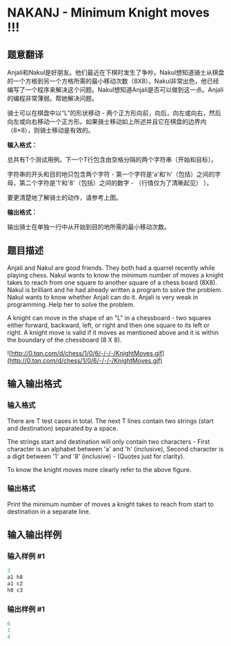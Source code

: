 # NAKANJ - Minimum Knight moves !!!

## 题意翻译

Anjali和Nakul是好朋友。他们最近在下棋时发生了争吵。Nakul想知道骑士从棋盘的一个方格到另一个方格所需的最小移动次数（8X8）。Nakul非常出色，他已经编写了一个程序来解决这个问题。Nakul想知道Anjali是否可以做到这一点。Anjali的编程非常薄弱。帮她解决问题。

骑士可以在棋盘中以“L”的形状移动 - 两个正方形向前，向后，向左或向右，然后向左或向右移动一个正方形。如果骑士移动如上所述并且它在棋盘的边界内（8×8），则骑士移动是有效的。

**输入格式：**

总共有T个测试用例。下一个T行包含由空格分隔的两个字符串（开始和目标）。

字符串的开头和目的地只包含两个字符 - 第一个字符是'a'和'h'（包括）之间的字母，第二个字符是'1'和'8'（包括）之间的数字 - （行情仅为了清晰起见） ）。

要更清楚地了解骑士的动作，请参考上图。

**输出格式：**

输出骑士在单独一行中从开始到目的地所需的最小移动次数。

## 题目描述

Anjali and Nakul are good friends. They both had a quarrel recently while playing chess. Nakul wants to know the minimum number of moves a knight takes to reach from one square to another square of a chess board (8X8). Nakul is brilliant and he had already written a program to solve the problem. Nakul wants to know whether Anjali can do it. Anjali is very weak in programming. Help her to solve the problem.

A knight can move in the shape of an "L" in a chessboard - two squares either forward, backward, left, or right and then one square to its left or right. A knight move is valid if it moves as mentioned above and it is within the boundary of the chessboard (8 X 8).

![http://0.tqn.com/d/chess/1/0/6/-/-/-/KnightMoves.gif](http://0.tqn.com/d/chess/1/0/6/-/-/-/KnightMoves.gif)

## 输入输出格式

### 输入格式

There are T test cases in total. The next T lines contain two strings (start and destination) separated by a space.

The strings start and destination will only contain two characters - First character is an alphabet between 'a' and 'h' (inclusive), Second character is a digit between '1' and '8' (inclusive) - (Quotes just for clarity).

To know the knight moves more clearly refer to the above figure.

### 输出格式

Print the minimum number of moves a knight takes to reach from start to destination in a separate line.

## 输入输出样例

### 输入样例 #1

```cpp
3
a1 h8
a1 c2
h8 c3
```


### 输出样例 #1

```cpp
6
1
4
```



